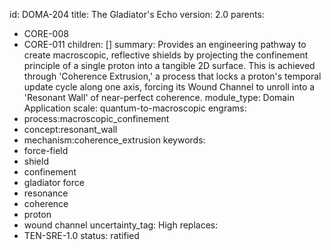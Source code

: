 id: DOMA-204
title: The Gladiator's Echo
version: 2.0
parents:
- CORE-008
- CORE-011
children: []
summary: Provides an engineering pathway to create macroscopic, reflective shields
  by projecting the confinement principle of a single proton into a tangible 2D surface.
  This is achieved through 'Coherence Extrusion,' a process that locks a proton's
  temporal update cycle along one axis, forcing its Wound Channel to unroll into a
  'Resonant Wall' of near-perfect coherence.
module_type: Domain Application
scale: quantum-to-macroscopic
engrams:
- process:macroscopic_confinement
- concept:resonant_wall
- mechanism:coherence_extrusion
keywords:
- force-field
- shield
- confinement
- gladiator force
- resonance
- coherence
- proton
- wound channel
uncertainty_tag: High
replaces:
- TEN-SRE-1.0
status: ratified